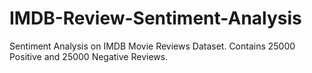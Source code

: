 # IMDB-Review-Sentiment-Analysis
Sentiment Analysis on IMDB Movie Reviews Dataset. Contains 25000 Positive and 25000 Negative Reviews.
